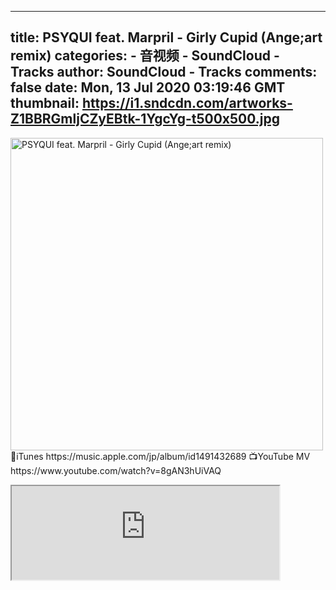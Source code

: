 
---
title: PSYQUI feat. Marpril - Girly Cupid (Ange;art remix)
categories: 
    - 音视频
    - SoundCloud - Tracks
author: SoundCloud - Tracks
comments: false
date: Mon, 13 Jul 2020 03:19:46 GMT
thumbnail: https://i1.sndcdn.com/artworks-Z1BBRGmljCZyEBtk-1YgcYg-t500x500.jpg
---

<div>   
<p>
    <img src="https://i1.sndcdn.com/artworks-Z1BBRGmljCZyEBtk-1YgcYg-t500x500.jpg" width="500" height="500" alt="PSYQUI feat. Marpril - Girly Cupid (Ange;art remix)" itemprop="image" referrerpolicy="no-referrer">
    🎵iTunes
https://music.apple.com/jp/album/id1491432689
📺YouTube MV
https://www.youtube.com/watch?v=8gAN3hUiVAQ
    <meta itemprop="description" content="🎵iTunes
https://music.apple.com/jp/album/id1491432689
📺YouTube MV
https://www.youtube.com/watch?v=8gAN3hUiVAQ">
  </p><iframe width="85%" src="https://w.soundcloud.com/player/?url=https%3A%2F%2Fapi.soundcloud.com%2Ftracks%2F857101459&auto_play=false&show_artwork=true&visual=true&origin=schema.org/"></iframe>  
</div>
            